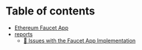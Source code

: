 # Table of contents

* [Ethereum Faucet App](README.md)
* [reports](reports/README.md)
  * [🧱 Issues with the Faucet App Implementation](reports/IssuesToShoot.md)
